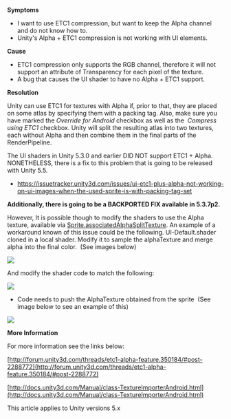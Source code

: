 

**Symptoms**


- I want to use ETC1 compression, but want to keep the Alpha channel and do not know how to.
- Unity's Alpha + ETC1 compression is not working with UI elements.



**Cause**


- ETC1 compression only supports the RGB channel, therefore it will not support an attribute of Transparency for each pixel of the texture.
- A bug that causes the UI shader to have no Alpha + ETC1 support.



**Resolution**



Unity can use ETC1 for textures with Alpha if, prior to that, they are placed on some atlas by specifying them with a packing tag. Also, make sure you have marked the  *Override for Android*  checkbox as well as the  *Compress using ETC1*  checkbox. Unity will split the resulting atlas into two textures, each without Alpha and then combine them in the final parts of the RenderPipeline.



The UI shaders in Unity 5.3.0 and earlier DID NOT support ETC1 + Alpha. NONETHELESS, there is a fix to this problem that is going to be released with Unity 5.5.


- https://issuetracker.unity3d.com/issues/ui-etc1-plus-alpha-not-working-on-ui-images-when-the-used-sprite-is-with-packing-tag-set



**Additionally, there is going to be a BACKPORTED FIX available in 5.3.7p2.**



However, It is possible though to modify the shaders to use the Alpha texture, available via [Sprite.associatedAlphaSplitTexture](http://docs.unity3d.com/530/Documentation/ScriptReference/Sprite-associatedAlphaSplitTexture.html). An example of a workaround known of this issue could be the following. UI-Default.shader cloned in a local shader. Modify it to sample the alphaTexture and merge alpha into the final color.  (See images below)



![](/hc/en-us/article_attachments/202346026/Alpha.png)



And modify the shader code to match the following:



![](/hc/en-us/article_attachments/202346036/Alpha2.png)


- Code needs to push the AlphaTexture obtained from the sprite  (See image below to see an example of this)



![](/hc/en-us/article_attachments/202346066/SecondBestEd.png)







**More Information**



For more information see the links below:



[http://forum.unity3d.com/threads/etc1-alpha-feature.350184/#post-2288772](http://forum.unity3d.com/threads/etc1-alpha-feature.350184/#post-2288772)



[http://docs.unity3d.com/Manual/class-TextureImporterAndroid.html](http://docs.unity3d.com/Manual/class-TextureImporterAndroid.html)



This article applies to Unity versions 5.x





